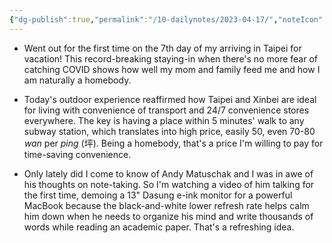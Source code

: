 ```yaml
---
{"dg-publish":true,"permalink":"/10-dailynotes/2023-04-17/","noteIcon":"2","created":"","updated":""}
---
```


- Went out for the first time on the 7th day of my arriving in Taipei for vacation! This record-breaking staying-in when there's no more fear of catching COVID shows how well my mom and family feed me and how I am naturally a homebody.

- Today's outdoor experience reaffirmed how Taipei and Xinbei are ideal for living with convenience of transport and 24/7 convenience stores everywhere. The key is having a place within 5 minutes' walk to any subway station, which translates into high price, easily 50, even 70-80 *wan* per *ping* (坪). Being a homebody, that's a price I'm willing to pay for time-saving convenience.

- Only lately did I come to know of Andy Matuschak and I was in awe of his thoughts on note-taking. So I'm watching a video of him talking for the first time, demoing a 13" Dasung e-ink monitor for a powerful MacBook because the black-and-white lower refresh rate helps calm him down when he needs to organize his mind and write thousands of words while reading an academic paper. That's a refreshing idea.